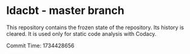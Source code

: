# ldacbt - master branch

This repository contains the frozen state of the repository.
Its history is cleared. It is used only for static code
analysis with Codacy.

Commit Time: 1734428656
